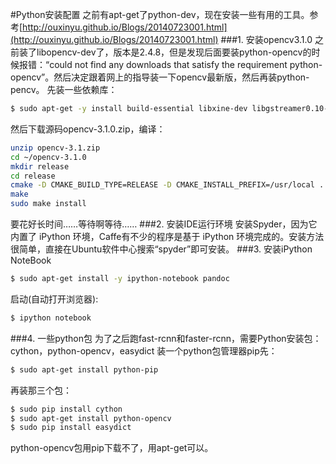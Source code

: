 #Python安装配置
之前有apt-get了python-dev，现在安装一些有用的工具。参考[http://ouxinyu.github.io/Blogs/20140723001.html](http://ouxinyu.github.io/Blogs/20140723001.html)
###1. 安装opencv3.1.0
之前装了libopencv-dev了，版本是2.4.8，但是发现后面要装python-opencv的时候报错：“could not find any downloads that satisfy the requirement python-opencv”。然后决定跟着网上的指导装一下opencv最新版，然后再装python-pencv。
先装一些依赖库：
```bash
$ sudo apt-get -y install build-essential libxine-dev libgstreamer0.10-dev libgstreamer-plugins-base0.10-dev libv4l-dev libqt4-dev libfaac-dev libmp3lame-dev libopencore-amrnb-dev libopencore-amrwb-dev libtheora-dev libvorbis-dev libxvidcore-dev x264 v4l-utils unzip
```
然后下载源码opencv-3.1.0.zip，编译：
```bash
unzip opencv-3.1.zip
cd ~/opencv-3.1.0
mkdir release
cd release
cmake -D CMAKE_BUILD_TYPE=RELEASE -D CMAKE_INSTALL_PREFIX=/usr/local ..
make
sudo make install
```
要花好长时间……等待啊等待……
###2. 安装IDE运行环境
安装Spyder，因为它内置了 iPython 环境，Caffe有不少的程序是基于 iPython 环境完成的。安装方法很简单，直接在Ubuntu软件中心搜索“spyder”即可安装。
###3. 安装iPython NoteBook
```bash
$ sudo apt-get install -y ipython-notebook pandoc
```
启动(自动打开浏览器):
```bash
$ ipython notebook
```
###4. 一些python包
为了之后跑fast-rcnn和faster-rcnn，需要Python安装包：cython，python-opencv，easydict
装一个python包管理器pip先：
```bash
$ sudo apt-get install python-pip
```
再装那三个包：
```bash
$ sudo pip install cython
$ sudo apt-get install python-opencv
$ sudo pip install easydict
```
python-opencv包用pip下载不了，用apt-get可以。